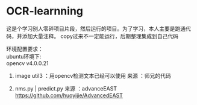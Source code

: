 # OCR-learnning
这是个学习别人零碎项目片段，然后运行的项目。为了学习，本人主要是跑通代码，并添加大量注释。
copy过来不一定能运行，后期整理集成到自己代码

环境配置要求：  
ubuntu环境下:  
opencv v4.0.0.21

1. image util3 ：用opencv检测文本已经可以使用
来源 ：师兄的代码

2. nms.py  | predict.py 
来源 ：advanceEAST 
https://github.com/huoyijie/AdvancedEAST
